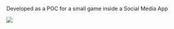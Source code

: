 Developed as a POC for a small game inside a Social Media App

![](https://github.com/gagandeep3458/Trivia_Wheel/blob/main/trivia_wheel_sample_demo.gif)
